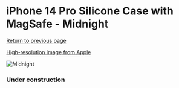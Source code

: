 # iPhone 14 Pro Silicone Case with MagSafe - Midnight

[Return to previous page](/iphone_14)

[High-resolution image from Apple](https://store.storeimages.cdn-apple.com/8756/as-images.apple.com/is/MPTE3?wid=4500&hei=4500&fmt=png)

<div style="width: 384px"><img src="/everysource/MPTE3.png" alt="Midnight"></div>

### Under construction

